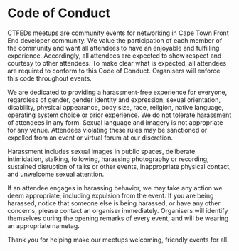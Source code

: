 # Code of Conduct

CTFEDs meetups are community events for networking in Cape Town Front End developer community. We value the participation of each member of the community and want all attendees to have an enjoyable and fulfilling experience. Accordingly, all attendees are expected to show respect and courtesy to other attendees. To make clear what is expected, all attendees are required to conform to this Code of Conduct. Organisers will enforce this code throughout events.

We are dedicated to providing a harassment-free experience for everyone, regardless of gender, gender identity and expression, sexual orientation, disability, physical appearance, body size, race, religion, native language, operating system choice or prior experience. We do not tolerate harassment of attendees in any form. Sexual language and imagery is not appropriate for any venue. Attendees violating these rules may be sanctioned or expelled from an event or virtual forum at our discretion.

Harassment includes sexual images in public spaces, deliberate intimidation, stalking, following, harassing photography or recording, sustained disruption of talks or other events, inappropriate physical contact, and unwelcome sexual attention.

If an attendee engages in harassing behavior, we may take any action we deem appropriate, including expulsion from the event. If you are being harassed, notice that someone else is being harassed, or have any other concerns, please contact an organiser immediately. Organisers will identify themselves during the opening remarks of every event, and will be wearing an appropriate nametag.

Thank you for helping make our meetups welcoming, friendly events for all.